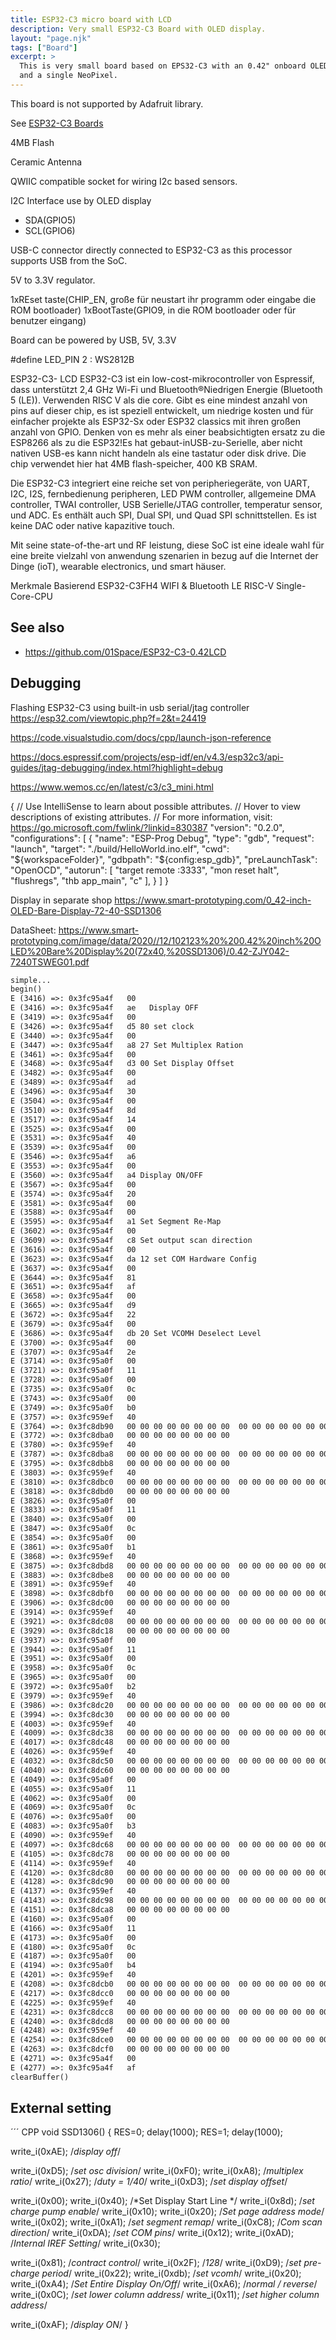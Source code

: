 ```yaml
---
title: ESP32-C3 micro board with LCD
description: Very small ESP32-C3 Board with OLED display.
layout: "page.njk"
tags: ["Board"]
excerpt: >
  This is very small board based on EPS32-C3 with an 0.42" onboard OLED display
  and a single NeoPixel.
---
```


This board is not supported by Adafruit library.

See [ESP32-C3 Boards](/boards/esp32/esp32c3.md)

4MB Flash

Ceramic Antenna

QWIIC compatible socket for wiring I2c based sensors.

I2C Interface use by OLED display 

* SDA(GPIO5)
* SCL(GPIO6)

USB-C connector
directly connected to ESP32-C3 as this processor supports USB from the SoC.

5V to 3.3V regulator.

1xREset taste(CHIP_EN, große für neustart ihr programm oder eingabe die ROM bootloader)
1xBootTaste(GPIO9, in die ROM bootloader oder für benutzer eingang)

Board can be powered by USB, 5V, 3.3V

#define LED_PIN 2 : WS2812B


ESP32-C3- LCD
ESP32-C3 ist ein low-cost-mikrocontroller von Espressif, dass unterstützt 2,4 GHz Wi-Fi und Bluetooth®Niedrigen Energie (Bluetooth 5 (LE)). Verwenden RISC V als die core. Gibt es eine mindest anzahl von pins auf dieser chip, es ist speziell entwickelt, um niedrige kosten und für einfacher projekte als ESP32-Sx oder ESP32 classics mit ihren großen anzahl von GPIO. Denken von es mehr als einer beabsichtigten ersatz zu die ESP8266 als zu die ESP32!Es hat gebaut-inUSB-zu-Serielle, aber nicht nativen USB-es kann nicht handeln als eine tastatur oder disk drive. Die chip verwendet hier hat 4MB flash-speicher, 400 KB SRAM.

Die ESP32-C3 integriert eine reiche set von peripheriegeräte, von UART, I2C, I2S, fernbedienung peripheren, LED PWM controller, allgemeine DMA controller, TWAI controller, USB Serielle/JTAG controller, temperatur sensor, und ADC. Es enthält auch SPI, Dual SPI, und Quad SPI schnittstellen. Es ist keine DAC oder native kapazitive touch.

Mit seine state-of-the-art und RF leistung, diese SoC ist eine ideale wahl für eine breite vielzahl von anwendung szenarien in bezug auf die Internet der Dinge (ioT), wearable electronics, und smart häuser.

Merkmale
Basierend ESP32-C3FH4 WIFI & Bluetooth LE RISC-V Single-Core-CPU

<!--
U8G2_SSD1306_72X40_ER_F_HW_I2C u8g2(U8G2_R0, /* reset=*/ U8X8_PIN_NONE);
-->


## See also

* <https://github.com/01Space/ESP32-C3-0.42LCD>




## Debugging

Flashing ESP32-C3 using built-in usb serial/jtag controller 
<https://esp32.com/viewtopic.php?f=2&t=24419>

https://code.visualstudio.com/docs/cpp/launch-json-reference

https://docs.espressif.com/projects/esp-idf/en/v4.3/esp32c3/api-guides/jtag-debugging/index.html?highlight=debug

https://www.wemos.cc/en/latest/c3/c3_mini.html



{
  // Use IntelliSense to learn about possible attributes.
  // Hover to view descriptions of existing attributes.
  // For more information, visit: https://go.microsoft.com/fwlink/?linkid=830387
  "version": "0.2.0",
  "configurations": [
      {
    "name": "ESP-Prog Debug",
    "type": "gdb",
    "request": "launch",
    "target": "./build/HelloWorld.ino.elf",
    "cwd": "${workspaceFolder}",
    "gdbpath": "${config:esp_gdb}",
    "preLaunchTask": "OpenOCD",
    "autorun": [
      "target remote :3333",
      "mon reset halt",
      "flushregs",
      "thb app_main",
      "c"
    ],
  }
  ]
}



Display in separate shop <https://www.smart-prototyping.com/0_42-inch-OLED-Bare-Display-72-40-SSD1306>

DataSheet: <https://www.smart-prototyping.com/image/data/2020//12/102123%20%200.42%20inch%20OLED%20Bare%20Display%20(72x40,%20SSD1306)/0.42-ZJY042-7240TSWEG01.pdf>


``` txt
simple...
begin()
E (3416) =>: 0x3fc95a4f   00 
E (3416) =>: 0x3fc95a4f   ae   Display OFF
E (3419) =>: 0x3fc95a4f   00 
E (3426) =>: 0x3fc95a4f   d5 80 set clock
E (3440) =>: 0x3fc95a4f   00 
E (3447) =>: 0x3fc95a4f   a8 27 Set Multiplex Ration
E (3461) =>: 0x3fc95a4f   00 
E (3468) =>: 0x3fc95a4f   d3 00 Set Display Offset 
E (3482) =>: 0x3fc95a4f   00 
E (3489) =>: 0x3fc95a4f   ad 
E (3496) =>: 0x3fc95a4f   30 
E (3504) =>: 0x3fc95a4f   00 
E (3510) =>: 0x3fc95a4f   8d 
E (3517) =>: 0x3fc95a4f   14 
E (3525) =>: 0x3fc95a4f   00 
E (3531) =>: 0x3fc95a4f   40 
E (3539) =>: 0x3fc95a4f   00 
E (3546) =>: 0x3fc95a4f   a6 
E (3553) =>: 0x3fc95a4f   00 
E (3560) =>: 0x3fc95a4f   a4 Display ON/OFF
E (3567) =>: 0x3fc95a4f   00 
E (3574) =>: 0x3fc95a4f   20 
E (3581) =>: 0x3fc95a4f   00 
E (3588) =>: 0x3fc95a4f   00 
E (3595) =>: 0x3fc95a4f   a1 Set Segment Re-Map
E (3602) =>: 0x3fc95a4f   00 
E (3609) =>: 0x3fc95a4f   c8 Set output scan direction
E (3616) =>: 0x3fc95a4f   00 
E (3623) =>: 0x3fc95a4f   da 12 set COM Hardware Config
E (3637) =>: 0x3fc95a4f   00 
E (3644) =>: 0x3fc95a4f   81 
E (3651) =>: 0x3fc95a4f   af 
E (3658) =>: 0x3fc95a4f   00 
E (3665) =>: 0x3fc95a4f   d9 
E (3672) =>: 0x3fc95a4f   22                                                |"|
E (3679) =>: 0x3fc95a4f   00 
E (3686) =>: 0x3fc95a4f   db 20 Set VCOMH Deselect Level
E (3700) =>: 0x3fc95a4f   00 
E (3707) =>: 0x3fc95a4f   2e 
E (3714) =>: 0x3fc95a0f   00 
E (3721) =>: 0x3fc95a0f   11 
E (3728) =>: 0x3fc95a0f   00 
E (3735) =>: 0x3fc95a0f   0c 
E (3743) =>: 0x3fc95a0f   00 
E (3749) =>: 0x3fc95a0f   b0 
E (3757) =>: 0x3fc959ef   40                                                |@|
E (3764) =>: 0x3fc8db90   00 00 00 00 00 00 00 00  00 00 00 00 00 00 00 00  |................|
E (3772) =>: 0x3fc8dba0   00 00 00 00 00 00 00 00                           |........|
E (3780) =>: 0x3fc959ef   40                                                |@|
E (3787) =>: 0x3fc8dba8   00 00 00 00 00 00 00 00  00 00 00 00 00 00 00 00  |................|
E (3795) =>: 0x3fc8dbb8   00 00 00 00 00 00 00 00                           |........|
E (3803) =>: 0x3fc959ef   40                                                |@|
E (3810) =>: 0x3fc8dbc0   00 00 00 00 00 00 00 00  00 00 00 00 00 00 00 00  |................|
E (3818) =>: 0x3fc8dbd0   00 00 00 00 00 00 00 00                           |........|
E (3826) =>: 0x3fc95a0f   00 
E (3833) =>: 0x3fc95a0f   11 
E (3840) =>: 0x3fc95a0f   00 
E (3847) =>: 0x3fc95a0f   0c 
E (3854) =>: 0x3fc95a0f   00 
E (3861) =>: 0x3fc95a0f   b1 
E (3868) =>: 0x3fc959ef   40                                                |@|
E (3875) =>: 0x3fc8dbd8   00 00 00 00 00 00 00 00  00 00 00 00 00 00 00 00  |................|
E (3883) =>: 0x3fc8dbe8   00 00 00 00 00 00 00 00                           |........|
E (3891) =>: 0x3fc959ef   40                                                |@|
E (3898) =>: 0x3fc8dbf0   00 00 00 00 00 00 00 00  00 00 00 00 00 00 00 00  |................|
E (3906) =>: 0x3fc8dc00   00 00 00 00 00 00 00 00                           |........|
E (3914) =>: 0x3fc959ef   40                                                |@|
E (3921) =>: 0x3fc8dc08   00 00 00 00 00 00 00 00  00 00 00 00 00 00 00 00  |................|
E (3929) =>: 0x3fc8dc18   00 00 00 00 00 00 00 00                           |........|
E (3937) =>: 0x3fc95a0f   00 
E (3944) =>: 0x3fc95a0f   11 
E (3951) =>: 0x3fc95a0f   00 
E (3958) =>: 0x3fc95a0f   0c 
E (3965) =>: 0x3fc95a0f   00 
E (3972) =>: 0x3fc95a0f   b2 
E (3979) =>: 0x3fc959ef   40                                                |@|
E (3986) =>: 0x3fc8dc20   00 00 00 00 00 00 00 00  00 00 00 00 00 00 00 00  |................|
E (3994) =>: 0x3fc8dc30   00 00 00 00 00 00 00 00                           |........|
E (4003) =>: 0x3fc959ef   40                                                |@|
E (4009) =>: 0x3fc8dc38   00 00 00 00 00 00 00 00  00 00 00 00 00 00 00 00  |................|
E (4017) =>: 0x3fc8dc48   00 00 00 00 00 00 00 00                           |........|
E (4026) =>: 0x3fc959ef   40                                                |@|
E (4032) =>: 0x3fc8dc50   00 00 00 00 00 00 00 00  00 00 00 00 00 00 00 00  |................|
E (4040) =>: 0x3fc8dc60   00 00 00 00 00 00 00 00                           |........|
E (4049) =>: 0x3fc95a0f   00 
E (4055) =>: 0x3fc95a0f   11 
E (4062) =>: 0x3fc95a0f   00 
E (4069) =>: 0x3fc95a0f   0c 
E (4076) =>: 0x3fc95a0f   00 
E (4083) =>: 0x3fc95a0f   b3 
E (4090) =>: 0x3fc959ef   40                                                |@|
E (4097) =>: 0x3fc8dc68   00 00 00 00 00 00 00 00  00 00 00 00 00 00 00 00  |................|
E (4105) =>: 0x3fc8dc78   00 00 00 00 00 00 00 00                           |........|
E (4114) =>: 0x3fc959ef   40                                                |@|
E (4120) =>: 0x3fc8dc80   00 00 00 00 00 00 00 00  00 00 00 00 00 00 00 00  |................|
E (4128) =>: 0x3fc8dc90   00 00 00 00 00 00 00 00                           |........|
E (4137) =>: 0x3fc959ef   40                                                |@|
E (4143) =>: 0x3fc8dc98   00 00 00 00 00 00 00 00  00 00 00 00 00 00 00 00  |................|
E (4151) =>: 0x3fc8dca8   00 00 00 00 00 00 00 00                           |........|
E (4160) =>: 0x3fc95a0f   00 
E (4166) =>: 0x3fc95a0f   11 
E (4173) =>: 0x3fc95a0f   00 
E (4180) =>: 0x3fc95a0f   0c 
E (4187) =>: 0x3fc95a0f   00 
E (4194) =>: 0x3fc95a0f   b4 
E (4201) =>: 0x3fc959ef   40                                                |@|
E (4208) =>: 0x3fc8dcb0   00 00 00 00 00 00 00 00  00 00 00 00 00 00 00 00  |................|
E (4217) =>: 0x3fc8dcc0   00 00 00 00 00 00 00 00                           |........|
E (4225) =>: 0x3fc959ef   40                                                |@|
E (4231) =>: 0x3fc8dcc8   00 00 00 00 00 00 00 00  00 00 00 00 00 00 00 00  |................|
E (4240) =>: 0x3fc8dcd8   00 00 00 00 00 00 00 00                           |........|
E (4248) =>: 0x3fc959ef   40                                                |@|
E (4254) =>: 0x3fc8dce0   00 00 00 00 00 00 00 00  00 00 00 00 00 00 00 00  |................|
E (4263) =>: 0x3fc8dcf0   00 00 00 00 00 00 00 00                           |........|
E (4271) =>: 0x3fc95a4f   00 
E (4277) =>: 0x3fc95a4f   af 
clearBuffer()
```


## External setting

´´´ CPP
void SSD1306()
{
 RES=0; 
 delay(1000);
 RES=1; 
 delay(1000);
 
 write_i(0xAE); /*display off*/ 
 
 write_i(0xD5); /*set osc division*/ 
 write_i(0xF0); 
 write_i(0xA8); /*multiplex ratio*/ 
 write_i(0x27); /*duty = 1/40*/ 
 write_i(0xD3); /*set display offset*/ 

  write_i(0x00); 
 write_i(0x40); /*Set Display Start Line */ 
 write_i(0x8d); /*set charge pump enable*/ 
 write_i(0x10); 
 write_i(0x20); /*Set page address mode*/ 
 write_i(0x02); 
 write_i(0xA1); /*set segment remap*/ 
 write_i(0xC8); /*Com scan direction*/ 
 write_i(0xDA); /*set COM pins*/ 
 write_i(0x12); 
 write_i(0xAD); /*Internal IREF Setting*/ 
 write_i(0x30); 
 
 write_i(0x81); /*contract control*/ 
 write_i(0x2F); /*128*/ 
 write_i(0xD9); /*set pre-charge period*/ 
 write_i(0x22); 
 write_i(0xdb); /*set vcomh*/ 
 write_i(0x20); 
 write_i(0xA4); /*Set Entire Display On/Off*/ 
 write_i(0xA6); /*normal / reverse*/ 
 write_i(0x0C); /*set lower column address*/ 
 write_i(0x11); /*set higher column address*/ 
 
 write_i(0xAF); /*display ON*/ 
}
```
